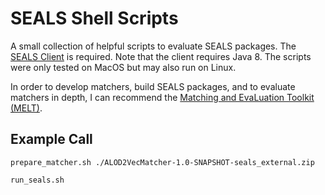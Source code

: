 # SEALS Shell Scripts
A small collection of helpful scripts to evaluate SEALS packages.
The <a href="https://github.com/DanFaria/OAEI_SealsClient">SEALS Client</a> is required.
Note that the client requires Java 8.
The scripts were only tested on MacOS but may also run on Linux.

In order to develop matchers, build SEALS packages, and to evaluate matchers in depth, I can recommend the <a href="https://github.com/dwslab/melt/">Matching and EvaLuation Toolkit (MELT)</a>.

## Example Call
```
prepare_matcher.sh ./ALOD2VecMatcher-1.0-SNAPSHOT-seals_external.zip
```

```
run_seals.sh
```
